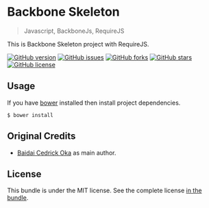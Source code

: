 Backbone Skeleton
=================
> Javascript, BackboneJs, RequireJS

This is Backbone Skeleton project with RequireJS.

[![GitHub version](https://badge.fury.io/gh/CedrickOka%2Fbackbone-skeleton.svg)](https://badge.fury.io/gh/CedrickOka%2Fbackbone-skeleton)
[![GitHub issues](https://img.shields.io/github/issues/CedrickOka/backbone-skeleton.svg)](https://github.com/CedrickOka/backbone-skeleton/issues)
[![GitHub forks](https://img.shields.io/github/forks/CedrickOka/backbone-skeleton.svg)](https://github.com/CedrickOka/backbone-skeleton/network)
[![GitHub stars](https://img.shields.io/github/stars/CedrickOka/backbone-skeleton.svg)](https://github.com/CedrickOka/backbone-skeleton/stargazers)
[![GitHub license](https://img.shields.io/badge/license-MIT-blue.svg)](https://raw.githubusercontent.com/CedrickOka/backbone-skeleton/master/LICENSE)

Usage
-----

If you have [bower](https://bower.io/) installed then install project dependencies.

```
$ bower install 
```

Original Credits
----------------

* [Baidai Cedrick Oka](https://github.com/CedrickOka) as main author.

License
-------

This bundle is under the MIT license. See the complete license [in the bundle](LICENSE).

